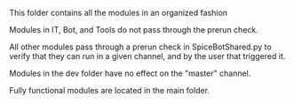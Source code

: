 This folder contains all the modules in an organized fashion

Modules in IT, Bot, and Tools do not pass through the prerun check.

All other modules pass through a prerun check in SpiceBotShared.py to verify that they can run in a given channel, and by the user that triggered it.

Modules in the dev folder have no effect on the "master" channel.

Fully functional modules are located in the main folder.


